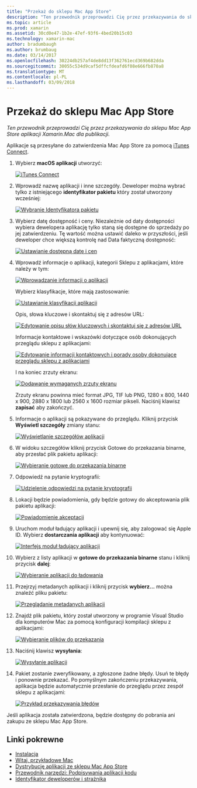 ```yaml
---
title: "Przekaż do sklepu Mac App Store"
description: "Ten przewodnik przeprowadzi Cię przez przekazywania do sklepu Mac App Store aplikacji Xamarin.Mac dla publikacji."
ms.topic: article
ms.prod: xamarin
ms.assetid: 30cd0e47-1b2e-47ef-93f6-4bed20b15c03
ms.technology: xamarin-mac
author: bradumbaugh
ms.author: brumbaug
ms.date: 03/14/2017
ms.openlocfilehash: 30224db257af4de8dd13f362761ecd369b682dda
ms.sourcegitcommit: 30055c534d9caf5dffcfdeafd6f08e666fb870a8
ms.translationtype: MT
ms.contentlocale: pl-PL
ms.lasthandoff: 03/09/2018
---
```

# <a name="upload-to-mac-app-store"></a>Przekaż do sklepu Mac App Store

_Ten przewodnik przeprowadzi Cię przez przekazywania do sklepu Mac App Store aplikacji Xamarin.Mac dla publikacji._

Aplikacje są przesyłane do zatwierdzenia Mac App Store za pomocą [iTunes Connect](http://itunesconnect.apple.com/).

1. Wybierz **macOS aplikacji** utworzyć: 

    [![](uploading-images/image65.png "iTunes Connect")](uploading-images/image65.png#lightbox)

2. Wprowadź nazwę aplikacji i inne szczegóły. Deweloper można wybrać tylko z istniejącego **identyfikator pakietu** który został utworzony wcześniej: 

    [![](uploading-images/image66.png "Wybranie Identyfikatora pakietu")](uploading-images/image66.png#lightbox)

3. Wybierz datę dostępność i ceny. Niezależnie od daty dostępności wybiera dewelopera aplikację tylko staną się dostępne do sprzedaży po jej zatwierdzeniu. Tę wartość można ustawić daleko w przyszłości, jeśli deweloper chce większą kontrolę nad Data faktyczną dostępność: 

    [![](uploading-images/image67.png "Ustawianie dostępną datę i cen")](uploading-images/image67.png#lightbox)

4. Wprowadź informacje o aplikacji, kategorii Sklepu z aplikacjami, które należy w tym: 

    [![](uploading-images/image68.png "Wprowadzanie informacji o aplikacji")](uploading-images/image68.png#lightbox) 

    Wybierz klasyfikacje, które mają zastosowanie: 

    [![](uploading-images/image69.png "Ustawianie klasyfikacji aplikacji")](uploading-images/image69.png#lightbox) 

    Opis, słowa kluczowe i skontaktuj się z adresów URL: 

    [![](uploading-images/image70.png "Edytowanie opisu słów kluczowych i skontaktuj się z adresów URL")](uploading-images/image70.png#lightbox) 

    Informacje kontaktowe i wskazówki dotyczące osób dokonujących przeglądu sklepu z aplikacjami: 

    [![](uploading-images/image71.png "Edytowanie informacji kontaktowych i porady osoby dokonujące przeglądu sklepu z aplikacjami")](uploading-images/image71.png#lightbox) 

    I na koniec zrzuty ekranu: 

    [![](uploading-images/image72.png "Dodawanie wymaganych zrzuty ekranu")](uploading-images/image72.png#lightbox) 

    Zrzuty ekranu powinna mieć format JPG, TIF lub PNG, 1280 x 800, 1440 x 900, 2880 x 1800 lub 2560 x 1600 rozmiar pikseli. Naciśnij klawisz **zapisać** aby zakończyć.

5. Informacje o aplikacji są pokazywane do przeglądu. Kliknij przycisk **Wyświetl szczegóły** zmiany stanu: 

    [![](uploading-images/image73.png "Wyświetlanie szczegółów aplikacji")](uploading-images/image73.png#lightbox)

6. W widoku szczegółów kliknij przycisk Gotowe do przekazania binarne, aby przesłać plik pakietu aplikacji: 

    [![](uploading-images/image74.png "Wybieranie gotowe do przekazania binarne")](uploading-images/image74.png#lightbox)

7. Odpowiedź na pytanie kryptografii: 

    [![](uploading-images/image75.png "Udzielenie odpowiedzi na pytanie kryptografii")](uploading-images/image75.png#lightbox)

8. Lokacji będzie powiadomienia, gdy będzie gotowy do akceptowania plik pakietu aplikacji: 

    [![](uploading-images/image76.png "Powiadomienie akceptacji")](uploading-images/image76.png#lightbox)

9. Uruchom moduł ładujący aplikacji i upewnij się, aby zalogować się Apple ID.
Wybierz **dostarczania aplikacji** aby kontynuować: 

    [![](uploading-images/image77.png "Interfejs moduł ładujący aplikacji")](uploading-images/image77.png#lightbox)

10. Wybierz z listy aplikacji w **gotowe do przekazania binarne** stanu i kliknij przycisk **dalej**: 

    [![](uploading-images/image78.png "Wybieranie aplikacji do ładowania")](uploading-images/image78.png#lightbox)

11. Przejrzyj metadanych aplikacji i kliknij przycisk **wybierz...**  można znaleźć pliku pakietu: 

    [![](uploading-images/image79.png "Przeglądanie metadanych aplikacji")](uploading-images/image79.png#lightbox)

12. Znajdź plik pakietu, który został utworzony w programie Visual Studio dla komputerów Mac za pomocą konfiguracji kompilacji sklepu z aplikacjami: 

    [![](uploading-images/image80.png "Wybieranie plików do przekazania")](uploading-images/image80.png#lightbox)

13. Naciśnij klawisz **wysyłania**: 

    [![](uploading-images/image81.png "Wysyłanie aplikacji")](uploading-images/image81.png#lightbox)

14. Pakiet zostanie zweryfikowany, a zgłoszone żadne błędy. Usuń te błędy i ponownie przekazać. Po pomyślnym zakończeniu przekazywania, aplikacja będzie automatycznie przesłanie do przeglądu przez zespół sklepu z aplikacjami: 

    [![](uploading-images/image82.png "Przykład przekazywania błędów")](uploading-images/image82.png#lightbox)

Jeśli aplikacja została zatwierdzona, będzie dostępny do pobrania ani zakupu ze sklepu Mac App Store.

## <a name="related-links"></a>Linki pokrewne

- [Instalacja](~//mac/get-started/installation.md)
- [Witaj, przykładowe Mac](~//mac/get-started/hello-mac.md)
- [Dystrybucję aplikacji ze sklepu Mac App Store](https://developer.apple.com/devcenter/mac/checklist/)
- [Przewodnik narzędzi: Podpisywania aplikacji kodu](https://developer.apple.com/library/mac/#documentation/ToolsLanguages/Conceptual/OSXWorkflowGuide/CodeSigning/CodeSigning.html)
- [Identyfikator deweloperów i strażnika](https://developer.apple.com/resources/developer-id/)
